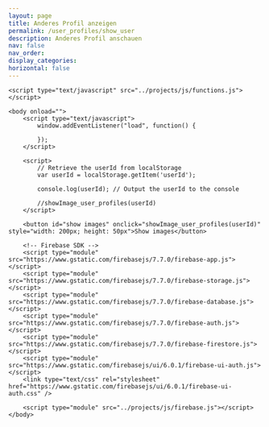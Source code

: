 ```yaml
---
layout: page
title: Anderes Profil anzeigen
permalink: /user_profiles/show_user
description: Anderes Profil anschauen
nav: false
nav_order: 
display_categories:
horizontal: false
---
```


<html>
    <head>
        <title>Firebase Image Upload using HTML and JavaScript</title>
        <link rel="stylesheet" type="text/css" href="../projects/css/style.css">
    </head>

    <script type="text/javascript" src="../projects/js/functions.js"></script>

    <body onload="">
        <script type="text/javascript">
            window.addEventListener("load", function() {
                
            });
        </script>
        
        <script>
            // Retrieve the userId from localStorage
            var userId = localStorage.getItem('userId');

            console.log(userId); // Output the userId to the console

            //showImage_user_profiles(userId)
        </script>

        <button id="show images" onclick="showImage_user_profiles(userId)" style="width: 200px; height: 50px">Show images</button>
        
        <!-- Firebase SDK -->
        <script type="module" src="https://www.gstatic.com/firebasejs/7.7.0/firebase-app.js"></script>
        <script type="module" src="https://www.gstatic.com/firebasejs/7.7.0/firebase-storage.js"></script>
        <script type="module" src="https://www.gstatic.com/firebasejs/7.7.0/firebase-database.js"></script>
        <script type="module" src="https://www.gstatic.com/firebasejs/7.7.0/firebase-auth.js"></script>
        <script type="module" src="https://www.gstatic.com/firebasejs/7.7.0/firebase-firestore.js"></script>
        <script type="module" src="https://www.gstatic.com/firebasejs/ui/6.0.1/firebase-ui-auth.js"></script>
        <link type="text/css" rel="stylesheet" href="https://www.gstatic.com/firebasejs/ui/6.0.1/firebase-ui-auth.css" />

        <script type="module" src="../projects/js/firebase.js"></script>
    </body>
</html>